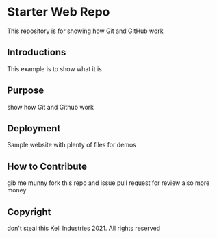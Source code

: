 # Starter Web Repo

This repository is for showing how Git and GitHub work

## Introductions

This example is to show what it is

## Purpose

show how Git and Github work

## Deployment

Sample website with plenty of files for demos

## How to Contribute

gib me munny
fork this repo and issue pull request for review
also more money

## Copyright

don't steal this
Kell Industries 2021. All rights reserved
